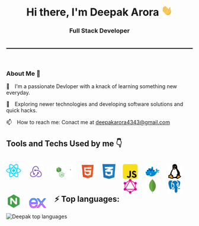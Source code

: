 <div style="padding-bottom: 20px; border-bottom: 2px solid #000">
    <h1 align="center">Hi there, I'm Deepak Arora <img src="./gif/Hi.gif" width="30px"></h1>
    <h3 align="center">Full Stack Developer </h3>
</div>
<br/>
<br/>
    
<!-- About section -->
<h3> About Me  🚀 </h3>
<p>
<span style="margin-right: 10px">🔭 </span>
 I'm a passionate Devloper with a knack of learning something new everyday.
</p>
<p>
<span style="margin-right: 10px">🤔 </span>
 Exploring newer technologies and developing software solutions and quick hacks.</p>
<p>
<span style="margin-right: 10px">📫 </span>
        How to reach me: Conact me at
        <a href="mailto:deepakarora4343@gmail.com">deepakarora4343@gmail.com</a>
</p>

<!-- Tools and Tech used -->
<h2>Tools and Techs Used by me 👇</h2>
<br/>
<div>
    <img style="margin-right: 20px" align="left" alt="React" width="40px" src="./svgs/react-js.svg" />
    <img style="margin-right: 20px;" align="left" alt="Redux" width="40px" src="./svgs/redux.svg" />
    <img style="margin-right: 20px;" align="left" alt="Node Js" width="60px" src="./svgs/node.svg" />
    <img style="margin-right: 20px" align="left" alt="HTML" width="40px" src="./svgs/html5.svg" />
    <img style="margin-right: 20px" align="left" alt="CSS" width="35px" src="./svgs/CSS.svg" />
    <img style="margin-right: 20px; border-radius: 5px" align="left" alt="javascript" width="40px" src="./svgs/js.svg" />
    <img style="margin-right: 20px; border-radius: 5px" align="left" alt="docker" width="40px" src="./svgs/docker.svg" />
    <img style="margin-right: 20px; border-radius: 5px" align="left" alt="linux" width="40px" src="./svgs/linux.svg" />
    <img style="margin-right: 20px; border-radius: 5px" align="left" alt="graphql" width="40px" src="./svgs/graphql.svg" />
    <img style="margin-right: 20px; border-radius: 5px" align="left" alt="mongodb" width="40px" src="./svgs/mongodb.svg" />
    <img style="margin-right: 20px; border-radius: 5px" align="left" alt="postgres" width="40px" src="./svgs/postgres.svg" />
    <img style="margin-right: 20px; border-radius: 5px" align="left" alt="nginx" width="40px" src="./svgs/nginx.svg" />
    <img style="margin-right: 20px; border-radius: 5px" align="left" alt="express" width="50px" src="./svgs/express.svg.svg" />

</div>
<br/>
<br/>
<br/>

<!-- Lang used status -->
<h2>⚡ Top languages:</h2>

<img src="https://github-readme-stats.vercel.app/api/top-langs/?username=deepak7336&langs_count=10&theme=light&layout=compact" alt="Deepak top languages" />
